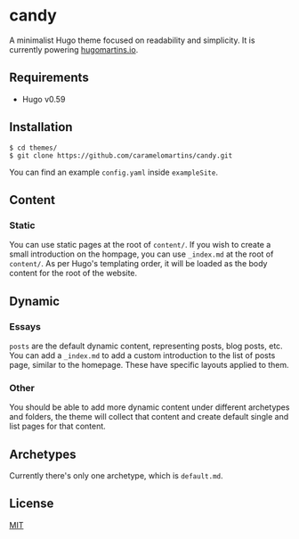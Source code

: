 # candy

A minimalist Hugo theme focused on readability and simplicity. It is currently powering [hugomartins.io](https://www.hugomartins.io).

## Requirements

- Hugo v0.59

## Installation

```
$ cd themes/
$ git clone https://github.com/caramelomartins/candy.git
```

You can find an example `config.yaml` inside `exampleSite`.

## Content

### Static

You can use static pages at the root of `content/`. If you wish to create a small introduction on the hompage, you can use `_index.md` at the root of `content/`. As per Hugo's templating order, it will be loaded as the body content for the root of the website.

## Dynamic

### Essays

`posts` are the default dynamic content, representing posts, blog posts, etc. You can add a `_index.md` to add a custom introduction to the list of posts page, similar to the homepage. These have specific layouts applied to them.

### Other

You should be able to add more dynamic content under different archetypes and folders, the theme will collect that content and create default single and list pages for that content.

## Archetypes

Currently there's only one archetype, which is `default.md`.

## License

[MIT](https://github.com/caramelomartins/candy/blob/master/LICENSE)

